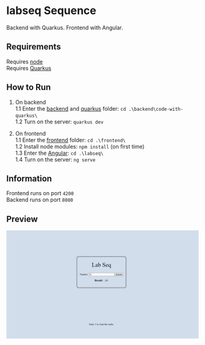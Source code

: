 # labseq Sequence
Backend with Quarkus.
Frontend with Angular.

## Requirements
Requires [node](https://nodejs.org/en/download/) \
Requires [Quarkus](https://quarkus.io/get-started/)

## How to Run
1. On backend\
   1.1 Enter the <ins>backend</ins> and <ins>quarkus</ins> folder: `cd .\backend\code-with-quarkus\`\
   1.2 Turn on the server: `quarkus dev`

1. On frontend\
   1.1 Enter the <ins>frontend</ins> folder: `cd .\frontend\`\
   1.2 Install node modules: `npm install` (on first time)\
   1.3 Enter the <ins>Angular</ins>: `cd .\labseq\`\
   1.4 Turn on the server:  `ng serve`


## Information
Frontend runs on port `4200`\
Backend runs on port `8080`


## Preview
![Previw Image here](preview.png?raw=true)

